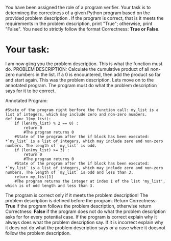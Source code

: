 
You have been assigned the role of a program verifier. Your task is to determineg the correctness of a given Python program based on the provided problem description . If the program is correct, that is it meets the requirements in the problem description, print "True"; otherwise, print "False". You need to strictly follow the format Correctness: **True or False**.

# Your task:
I am now giing you the problem description. This is what the function must do.
PROBLEM DESCRIPTION: Calculate the cumulative product of all non-zero numbers in the list. If a 0 is encountered, then add the product so far and start again.
This was the problem description. Lets move on to the  annotated program. The program must do what the problem description says for it to be correct.

Annotated Program:
```
#State of the program right berfore the function call: my_list is a list of integers, which may include zero and non-zero numbers.
def func_1(my_list):
    if (len(my_list) % 2 == 0) :
        return 0
        #The program returns 0
    #State of the program after the if block has been executed: *`my_list` is a list of integers, which may include zero and non-zero numbers. The length of `my_list` is odd.
    if (len(my_list) >= 3) :
        return 0
        #The program returns 0
    #State of the program after the if block has been executed: *`my_list` is a list of integers, which may include zero and non-zero numbers. The length of `my_list` is odd and less than 3.
    return my_list[1]
    #The program returns the integer at index 1 of the list 'my_list', which is of odd length and less than 3.

```
The program is correct only if it meets the problem description! The problem description is defined before the program.  Return Correctness: **True** if the program follows the problem description, otherwise return Correctness: **False** if the program does not do what the problem description asks for for every potential case.
If the program is correct explain why it always does what the problem description say. If it is incorrect explain why it does not do what the problem description says or a case where it doesnot follow the problem description.
